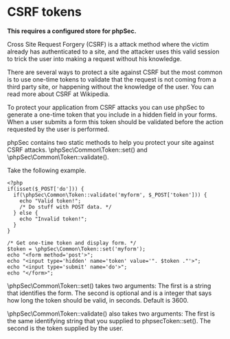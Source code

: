 CSRF tokens
===========

**This requires a configured store for phpSec.**

Cross Site Request Forgery (CSRF) is a attack method where the victim already has authenticated to a site, and the attacker uses this valid session to trick the user into making a request without his knowledge.

There are several ways to protect a site against CSRF but the most common is to use one-time tokens to validate that the request is not coming from a third party site, or happening without the knowledge of the user. You can read more about CSRF at Wikipedia.

To protect your application from CSRF attacks you can use phpSec to generate a one-time token that you include in a hidden field in your forms. When a user submits a form this token should be validated before the action requested by the user is performed.

phpSec contains two static methods to help you protect your site against CSRF attacks. \phpSec\Common\Token::set() and \phpSec\Common\Token::validate().

Take the following example.

    <?php
    if(isset($_POST['do'])) {
      if(\phpSec\Common\Token::validate('myform', $_POST['token'])) {
        echo "Valid token!";
        /* Do stuff with POST data. */
      } else {
        echo "Invalid token!";
      }
    }
    
    /* Get one-time token and display form. */
    $token = \phpSec\Common\Token::set('myform');
    echo "<form method='post'>";
    echo "<input type='hidden' name='token' value='". $token ."'>";
    echo "<input type='submit' name='do'>";
    echo "</form>";

\phpSec\Common\Token::set() takes two arguments: The first is a string that identifies the form. The second is optional and is a integer that says how long the token should be valid, in seconds. Default is 3600.

\phpSec\Common\Token::validate() also takes two arguments: The first is the same identifying string that you supplied to phpsecToken::set(). The second is the token supplied by the user.
